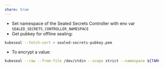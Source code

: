 ```yaml
---
share: true
---
```


* Set namespace of the Sealed Secrets Controller with env var `SEALED_SECRETS_CONTROLLER_NAMESPACE`
* Get pubkey for offline sealing:

```bash
kubeseal --fetch-cert > sealed-secrets-pubkey.pem
```

* To encrypt a value:
```bash
kubeseal --raw --from-file /dev/stdin --scope strict --namespace ${TARGET_NAMESPACE} --name ${SEALED_SECRET_NAME} --cert ~/sealed-secrets-pubkey.pem --kubeconfig /dev/null
```